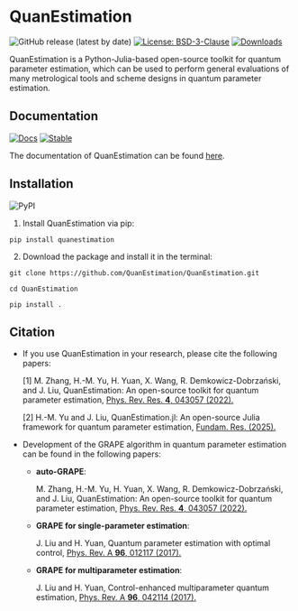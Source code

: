 # QuanEstimation

![GitHub release (latest by date)](https://img.shields.io/github/v/release/QuanEstimation/QuanEstimation)
[![License: BSD-3-Clause](https://img.shields.io/badge/License-BSD--3--Clause-blue.svg)](https://opensource.org/licenses/BSD-3-Clause)
[![Downloads](https://static.pepy.tech/badge/quanestimation)](https://pepy.tech/project/quanestimation)

QuanEstimation is a Python-Julia-based open-source toolkit for quantum parameter estimation, which can be used to perform 
general evaluations of many metrological tools and scheme designs in quantum parameter estimation. 


## Documentation
[![Docs](https://github.com/QuanEstimation/QuanEstimation/actions/workflows/gh-deploy.yml/badge.svg)](https://github.com/QuanEstimation/QuanEstimation/actions/workflows/gh-deploy.yml)
[![Stable](https://img.shields.io/badge/docs-stable-blue.svg)](https://quanestimation.github.io/QuanEstimation/) 

The documentation of QuanEstimation can be found [here](https://quanestimation.github.io/QuanEstimation/).

## Installation
![PyPI](https://img.shields.io/pypi/v/QuanEstimation)

1. Install QuanEstimation via pip:  

~~~
pip install quanestimation
~~~

2. Download the package and install it in the terminal: 

~~~
git clone https://github.com/QuanEstimation/QuanEstimation.git
~~~
~~~
cd QuanEstimation
~~~
~~~
pip install .
~~~

## Citation
* If you use QuanEstimation in your research, please cite the following papers:

  [1] M. Zhang, H.-M. Yu, H. Yuan, X. Wang, R. Demkowicz-Dobrzański, and J. Liu, 
  QuanEstimation: An open-source toolkit for quantum parameter estimation, 
  [Phys. Rev. Res. **4**, 043057 (2022).](https://doi.org/10.1103/PhysRevResearch.4.043057)

  [2] H.-M. Yu and J. Liu, QuanEstimation.jl: An open-source Julia framework for quantum parameter estimation, 
  [Fundam. Res. (2025).](https://doi.org/10.1016/j.fmre.2025.02.020) 

* Development of the GRAPE algorithm in quantum parameter estimation can be found in the following papers:

  * **auto-GRAPE**:

    M. Zhang, H.-M. Yu, H. Yuan, X. Wang, R. Demkowicz-Dobrzański, and J. Liu, 
    QuanEstimation: An open-source toolkit for quantum parameter estimation, 
    [Phys. Rev. Res. **4**, 043057 (2022).](https://doi.org/10.1103/PhysRevResearch.4.043057)

  * **GRAPE for single-parameter estimation**:

    J. Liu and H. Yuan, Quantum parameter estimation with optimal control, 
    [Phys. Rev. A **96**, 012117 (2017).](https://doi.org/10.1103/PhysRevA.96.012117)

  * **GRAPE for multiparameter estimation**:

    J. Liu and H. Yuan, Control-enhanced multiparameter quantum estimation, 
    [Phys. Rev. A **96**, 042114 (2017).](https://doi.org/10.1103/PhysRevA.96.042114)

